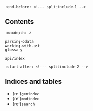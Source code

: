 ```{include} ../../README.md
:end-before: <!--- splitinclude-1 -->
```

## Contents
```{toctree}
:maxdepth: 2

parsing-odata
working-with-ast
glossary

api/index
```

```{include} ../../README.md
:start-after: <!--- splitinclude-2 -->
```

## Indices and tables

* {ref}`genindex`
* {ref}`modindex`
* {ref}`search`


